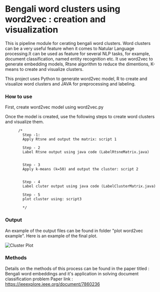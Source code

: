 Bengali word clusters using word2vec : creation and visualization
=======================================

This is pipeline module for cerating bengali word clusters. Word clusters can be a very useful feature when it comes to Natular Language processing.It can be used as feature for several NLP tasks, for example, document classification, named entity recognition etc. It use word2vec to generate embedding models, Rtsne algorithm to reduce the dimentions, K-means to create and visualize clusters.

This project uses Python to generate word2vec model, R to create and visualize word clusters and JAVA for preprocessing and labeling.

### How to use
First, create word2vec model using word2vec.py

Once the model is created, use the following steps to create word clusters and visualize them. 

          /*
            Step -1:
            Apply Rtsne and output the matrix: script 1

            Step - 2
            Label Rtsne output using java code (LabelRtsneMatrix.java)


            Step - 3
            Apply k-means (k=50) and output the cluster: script 2


            Step - 4
            Label cluter output using java code (LabelClusterMatrix.java)
            
            Step - 5
            plot cluster using: script3

            */
            

### Output

An example of the output files can be found in folder "plot word2vec example". Here is an example of the final plot.

![Cluster Plot](https://github.com/Adnandev123/BengaliWordClusterUsing/blob/master/word2vecclusterplot-master/word2vecclusterplot-master/word2vec%20examples/plot%20word2vec%20example/plot-cluster.0.jpg)



### Methods

Details on the methods of this process can be found in the paper titled : Bengali word embeddings and it's application in solving document classification problem Paper link : <https://ieeexplore.ieee.org/document/7860236>
